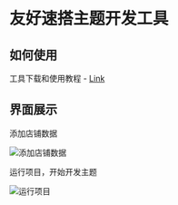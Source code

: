 # 友好速搭主题开发工具

## 如何使用

工具下载和使用教程 - [Link](https://docs.youhaosuda.com/development/s/54815214e2931e38ae000016)

## 界面展示

添加店铺数据

![添加店铺数据](https://asset.ibanquan.com/image/55f281920abc3e765c0001c2/s.png)

运行项目，开始开发主题

![运行项目](https://asset.ibanquan.com/image/55f2846f0abc3e765c0001ce/s.png)
